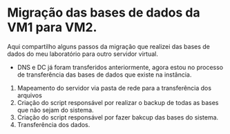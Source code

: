 # Migração das bases de dados da VM1 para VM2. 

Aqui compartilho alguns passos da migração que realizei das bases de dados do meu laboratório para outro servidor virtual.

- DNS e DC já foram transferidos anteriormente, agora estou no processo de transferência das bases de dados que existe na instância.

1. Mapeamento do servidor via pasta de rede para a transferência dos arquivos
2. Criação do script responsável por realizar o backup de todas as bases que não sejam do sistema.
3. Criação do script responsável por fazer bakcup das bases do sistema.
4. Transferência dos dados.
